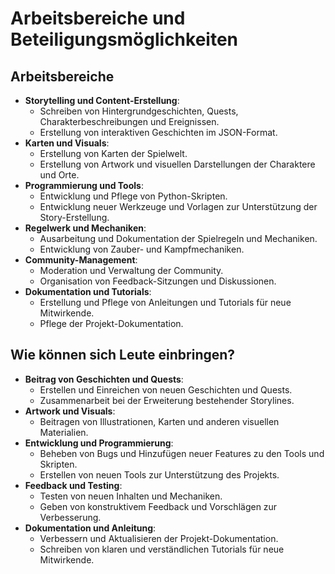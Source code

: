 # Arbeitsbereiche und Beteiligungsmöglichkeiten

## Arbeitsbereiche

- **Storytelling und Content-Erstellung**:
  - Schreiben von Hintergrundgeschichten, Quests, Charakterbeschreibungen und Ereignissen.
  - Erstellung von interaktiven Geschichten im JSON-Format.
- **Karten und Visuals**:
  - Erstellung von Karten der Spielwelt.
  - Erstellung von Artwork und visuellen Darstellungen der Charaktere und Orte.
- **Programmierung und Tools**:
  - Entwicklung und Pflege von Python-Skripten.
  - Entwicklung neuer Werkzeuge und Vorlagen zur Unterstützung der Story-Erstellung.
- **Regelwerk und Mechaniken**:
  - Ausarbeitung und Dokumentation der Spielregeln und Mechaniken.
  - Entwicklung von Zauber- und Kampfmechaniken.
- **Community-Management**:
  - Moderation und Verwaltung der Community.
  - Organisation von Feedback-Sitzungen und Diskussionen.
- **Dokumentation und Tutorials**:
  - Erstellung und Pflege von Anleitungen und Tutorials für neue Mitwirkende.
  - Pflege der Projekt-Dokumentation.

## Wie können sich Leute einbringen?

- **Beitrag von Geschichten und Quests**:
  - Erstellen und Einreichen von neuen Geschichten und Quests.
  - Zusammenarbeit bei der Erweiterung bestehender Storylines.
- **Artwork und Visuals**:
  - Beitragen von Illustrationen, Karten und anderen visuellen Materialien.
- **Entwicklung und Programmierung**:
  - Beheben von Bugs und Hinzufügen neuer Features zu den Tools und Skripten.
  - Erstellen von neuen Tools zur Unterstützung des Projekts.
- **Feedback und Testing**:
  - Testen von neuen Inhalten und Mechaniken.
  - Geben von konstruktivem Feedback und Vorschlägen zur Verbesserung.
- **Dokumentation und Anleitung**:
  - Verbessern und Aktualisieren der Projekt-Dokumentation.
  - Schreiben von klaren und verständlichen Tutorials für neue Mitwirkende.

